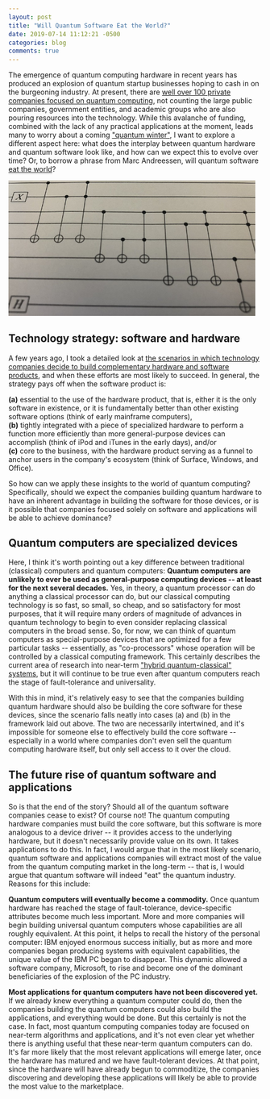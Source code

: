 ```yaml
---
layout: post
title: "Will Quantum Software Eat the World?"
date: 2019-07-14 11:12:21 -0500
categories: blog
comments: true
---
```

The emergence of quantum computing hardware in recent years has produced an explosion of quantum startup businesses hoping to cash in on the burgeoning industry. At present, there are [well over 100 private companies focused on quantum computing](https://quantumcomputingreport.com/players/privatestartup/), not counting the large public companies, government entities, and academic groups who are also pouring resources into the technology. While this avalanche of funding, combined with the lack of any practical applications at the moment, leads many to worry about a coming ["quantum winter"](https://blog.ryanshaffer.net/index.php/2019/07/07/why-quantum-winter-is-not-coming/), I want to explore a different aspect here: what does the interplay between quantum hardware and quantum software look like, and how can we expect this to evolve over time? Or, to borrow a phrase from Marc Andreessen, will quantum software [eat the world](https://a16z.com/2011/08/20/why-software-is-eating-the-world/)?

<img src="/images/quantum-circuit.jpg" alt="Quantum circuit" width="490" /> 

## Technology strategy: software and hardware

A few years ago, I took a detailed look at [the scenarios in which technology companies decide to build complementary hardware and software products](https://ryanshaffer.net/publication/why-software-firms-build-hardware/), and when these efforts are most likely to succeed. In general, the strategy pays off when the software product is:

<p class="has-text-align-center">
  <strong>(a)</strong> essential to the use of the hardware product, that is, either it is the only software in existence, or it is fundamentally better than other existing software options (think of early mainframe computers),<br /><strong>(b)</strong> tightly integrated with a piece of specialized hardware to perform a function more efficiently than more general-purpose devices can accomplish (think of iPod and iTunes in the early days), and/or<br /><strong>(c)</strong> core to the business, with the hardware product serving as a funnel to anchor users in the company's ecosystem (think of Surface, Windows, and Office).
</p>

So how can we apply these insights to the world of quantum computing? Specifically, should we expect the companies building quantum hardware to have an inherent advantage in building the software for those devices, or is it possible that companies focused solely on software and applications will be able to achieve dominance?

## Quantum computers are specialized devices

Here, I think it's worth pointing out a key difference between traditional (classical) computers and quantum computers: **Quantum computers are unlikely to ever be used as general-purpose computing devices -- at least for the next several decades.** Yes, in theory, a quantum processor can do anything a classical processor can do, but our classical computing technology is so fast, so small, so cheap, and so satisfactory for most purposes, that it will require many orders of magnitude of advances in quantum technology to begin to even consider replacing classical computers in the broad sense. So, for now, we can think of quantum computers as special-purpose devices that are optimized for a few particular tasks -- essentially, as "co-processors" whose operation will be controlled by a classical computing framework. This certainly describes the current area of research into near-term ["hybrid quantum-classical" systems](https://www.epiqc.cs.uchicago.edu/hybrid-quantum-classical-computing), but it will continue to be true even after quantum computers reach the stage of fault-tolerance and universality.

With this in mind, it's relatively easy to see that the companies building quantum hardware should also be building the core software for these devices, since the scenario falls neatly into cases (a) and (b) in the framework laid out above. The two are necessarily intertwined, and it's impossible for someone else to effectively build the core software -- especially in a world where companies don't even sell the quantum computing hardware itself, but only sell access to it over the cloud.

## The future rise of quantum software and applications

So is that the end of the story? Should all of the quantum software companies cease to exist? Of course not! The quantum computing hardware companies must build the core software, but this software is more analogous to a device driver -- it provides access to the underlying hardware, but it doesn't necessarily provide value on its own. It takes applications to do this. In fact, I would argue that in the most likely scenario, quantum software and applications companies will extract most of the value from the quantum computing market in the long-term -- that is, I would argue that quantum software will indeed "eat" the quantum industry. Reasons for this include:

**Quantum computers will eventually become a commodity.** Once quantum hardware has reached the stage of fault-tolerance, device-specific attributes become much less important. More and more companies will begin building universal quantum computers whose capabilities are all roughly equivalent. At this point, it helps to recall the history of the personal computer: IBM enjoyed enormous success initially, but as more and more companies began producing systems with equivalent capabilities, the unique value of the IBM PC began to disappear. This dynamic allowed a software company, Microsoft, to rise and become one of the dominant beneficiaries of the explosion of the PC industry.

**Most applications for quantum computers have not been discovered yet.** If we already knew everything a quantum computer could do, then the companies building the quantum computers could also build the applications, and everything would be done. But this certainly is not the case. In fact, most quantum computing companies today are focused on near-term algorithms and applications, and it's not even clear yet whether there is anything useful that these near-term quantum computers can do. It's far more likely that the most relevant applications will emerge later, once the hardware has matured and we have fault-tolerant devices. At that point, since the hardware will have already begun to commoditize, the companies discovering and developing these applications will likely be able to provide the most value to the marketplace.